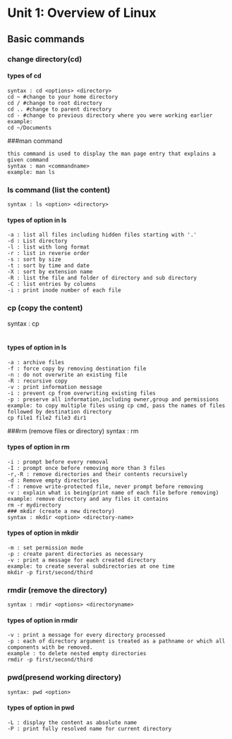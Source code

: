 # Unit 1: Overview of Linux
## Basic commands
### change directory(cd)
#### types of cd
```
syntax : cd <options> <directory>
cd ~ #change to your home directory
cd / #change to root directory
cd .. #change to parent directory
cd - #change to previous directory where you were working earlier
example:  
cd ~/Documents
```
###man command
```
this command is used to display the man page entry that explains a given command
syntax : man <commandname>
example: man ls
```
### ls command (list the content)
```
syntax : ls <option> <directory>
```
#### types of option in ls
```
-a : list all files including hidden files starting with '.'
-d : List directory
-l : list with long format 
-r : list in reverse order
-s : sort by size
-t : sort by time and date 
-X : sort by extension name
-R : list the file and folder of directory and sub directory
-C : list entries by columns
-i : print inode number of each file
```
### cp (copy the content)
syntax : cp <option> <source-file> <destination-file>
#### types of option in ls
```
-a : archive files
-f : force copy by removing destination file
-n : do not overwrite an existing file
-R : recursive copy
-v : print information message
-i : prevent cp from overwriting existing files
-p : preserve all information,including owner,group and permissions
example: to copy multiple files using cp cmd, pass the names of files followed by destination directory
cp file1 file2 file3 dir1
```
###rm (remove files or directory)
syntax : rm <options> <filename>
#### types of option in rm
```
-i : prompt before every removal
-I : prompt once before removing more than 3 files
-r,-R : remove directories and their contents recursively
-d : Remove empty directories
-f : remove write-protected file, never prompt before removing
-v : explain what is being(print name of each file before removing)
example: remove directory and any files it contains
rm -r mydirectory
### mkdir (create a new directory)
syntax : mkdir <option> <directory-name>
```
#### types of option in mkdir
```
-m : set permission mode
-p : create parent directories as necessary
-v : print a message for each created directory
example: to create several subdirectories at one time
mkdir -p first/second/third
```
### rmdir (remove the directory)
```
syntax : rmdir <options> <directoryname>
```
#### types of option in rmdir
```
-v : print a message for every directory processed
-p : each of directory argument is treated as a pathname or which all components with be removed.
example : to delete nested empty directories 
rmdir -p first/second/third 
```
### pwd(presend working directory)
```
syntax: pwd <option>
```
#### types of option in pwd
```
-L : display the content as absolute name
-P : print fully resolved name for current directory
